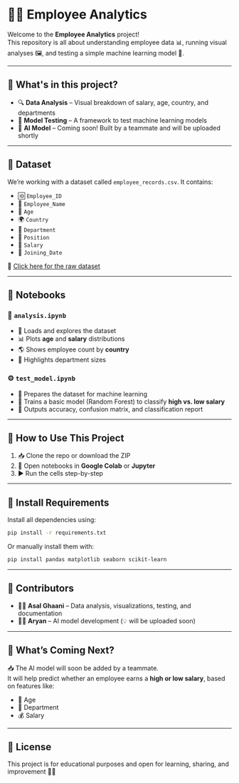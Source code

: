 
# 🧠✨ Employee Analytics

Welcome to the **Employee Analytics** project!  
This repository is all about understanding employee data 📊, running visual analyses 🖼️, and testing a simple machine learning model 🤖.

---

## 📂 What's in this project?

- 🔍 **Data Analysis** – Visual breakdown of salary, age, country, and departments  
- 🧪 **Model Testing** – A framework to test machine learning models  
- 🤖 **AI Model** – Coming soon! Built by a teammate and will be uploaded shortly  

---

## 📁 Dataset

We’re working with a dataset called `employee_records.csv`. It contains:

- 🆔 `Employee_ID`  
- 👤 `Employee_Name`  
- 🎂 `Age`  
- 🌍 `Country`  
- 🏢 `Department`  
- 💼 `Position`  
- 💸 `Salary`  
- 📅 `Joining_Date`  

🔗 [Click here for the raw dataset](https://raw.githubusercontent.com/Asalghaani/Employee_analytics/main/Data/employee_records.csv)

---

## 📓 Notebooks

### 📘 `analysis.ipynb`

- 🧹 Loads and explores the dataset  
- 📊 Plots **age** and **salary** distributions  
- 🌎 Shows employee count by **country**  
- 🏬 Highlights department sizes  

### ⚙️ `test_model.ipynb`

- 🔁 Prepares the dataset for machine learning  
- 🧠 Trains a basic model (Random Forest) to classify **high vs. low salary**  
- 📏 Outputs accuracy, confusion matrix, and classification report  

---

## 🚀 How to Use This Project

1. 📥 Clone the repo or download the ZIP  
2. 🧪 Open notebooks in **Google Colab** or **Jupyter**  
3. ▶️ Run the cells step-by-step  

---

## 💾 Install Requirements

Install all dependencies using:

```bash
pip install -r requirements.txt
```

Or manually install them with:

```bash
pip install pandas matplotlib seaborn scikit-learn
```

---

## 👥 Contributors

- 👩‍💻 **Asal Ghaani** – Data analysis, visualizations, testing, and documentation  
- 👨‍💻 **Aryan** – AI model development (💡 will be uploaded soon)

---

## 🔮 What’s Coming Next?

📥 The AI model will soon be added by a teammate.  
It will help predict whether an employee earns a **high or low salary**, based on features like:

- 🎂 Age  
- 🏢 Department  
- 💰 Salary  

---

## 📌 License

This project is for educational purposes and open for learning, sharing, and improvement 🧠💡
